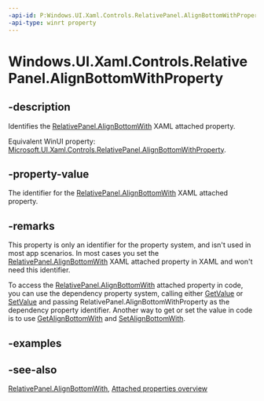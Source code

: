 ```yaml
---
-api-id: P:Windows.UI.Xaml.Controls.RelativePanel.AlignBottomWithProperty
-api-type: winrt property
---
```


<!-- Property syntax
public Windows.UI.Xaml.DependencyProperty AlignBottomWithProperty { get; }
-->

# Windows.UI.Xaml.Controls.RelativePanel.AlignBottomWithProperty

## -description
Identifies the [RelativePanel.AlignBottomWith](relativepanel_alignbottomwith.md) XAML attached property.

Equivalent WinUI property: [Microsoft.UI.Xaml.Controls.RelativePanel.AlignBottomWithProperty](/windows/winui/api/microsoft.ui.xaml.controls.relativepanel.alignbottomwithproperty).

## -property-value
The identifier for the [RelativePanel.AlignBottomWith](relativepanel_alignbottomwith.md) XAML attached property.

## -remarks
This property is only an identifier for the property system, and isn't used in most app scenarios. In most cases you set the [RelativePanel.AlignBottomWith](relativepanel_alignbottomwith.md) XAML attached property in XAML and won't need this identifier.

To access the [RelativePanel.AlignBottomWith](relativepanel_alignbottomwith.md) attached property in code, you can use the dependency property system, calling either [GetValue](../windows.ui.xaml/dependencyobject_getvalue_1188551207.md) or [SetValue](../windows.ui.xaml/dependencyobject_setvalue_52578133.md) and passing RelativePanel.AlignBottomWithProperty as the dependency property identifier. Another way to get or set the value in code is to use [GetAlignBottomWith](relativepanel_getalignbottomwith_1017903772.md) and [SetAlignBottomWith](relativepanel_setalignbottomwith_1729742442.md).

## -examples

## -see-also

[RelativePanel.AlignBottomWith](relativepanel_alignbottomwith.md), [Attached properties overview](/windows/uwp/xaml-platform/attached-properties-overview)
